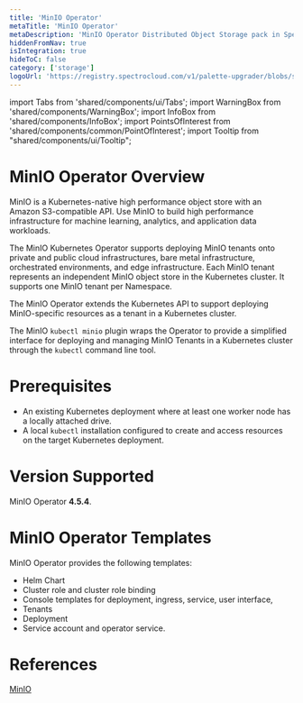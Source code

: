 ```yaml
---
title: 'MinIO Operator'
metaTitle: 'MinIO Operator'
metaDescription: 'MinIO Operator Distributed Object Storage pack in Spectro Cloud'
hiddenFromNav: true
isIntegration: true
hideToC: false
category: ['storage']
logoUrl: 'https://registry.spectrocloud.com/v1/palette-upgrader/blobs/sha256:b6081bca439eeb01a8d43b3cb6895df4c088f80af978856ddc0da568e5c09365?type=image/png'
---
```


import Tabs from 'shared/components/ui/Tabs';
import WarningBox from 'shared/components/WarningBox';
import InfoBox from 'shared/components/InfoBox';
import PointsOfInterest from 'shared/components/common/PointOfInterest';
import Tooltip from "shared/components/ui/Tooltip";


# MinIO Operator Overview

MinIO is a Kubernetes-native high performance object store with an Amazon S3-compatible API. Use MinIO to build high performance infrastructure for machine learning, analytics, and application data workloads.

The MinIO Kubernetes Operator supports deploying MinIO tenants onto private and public cloud infrastructures, bare metal infrastructure, orchestrated environments, and edge infrastructure. Each MinIO tenant represents an independent MinIO object store in the Kubernetes cluster. It supports one MinIO tenant per Namespace.

The MinIO Operator extends the Kubernetes API to support deploying MinIO-specific resources as a tenant in a Kubernetes cluster. 

The MinIO `kubectl minio` plugin wraps the Operator to provide a simplified interface for deploying and managing MinIO Tenants in a Kubernetes cluster through the `kubectl` command line tool.

# Prerequisites

- An existing Kubernetes deployment where at least one worker node has a locally attached drive.
- A local ``kubectl`` installation configured to create and access resources on the target Kubernetes deployment.

# Version Supported

MinIO Operator **4.5.4**.

# MinIO Operator Templates

MinIO Operator provides the following templates:

- Helm Chart
- Cluster role and cluster role binding
- Console templates for deployment, ingress, service, user interface, 
- Tenants
- Deployment
- Service account and operator service.  

# References

[MinIO](https://min.io/docs/minio/linux/index.html)